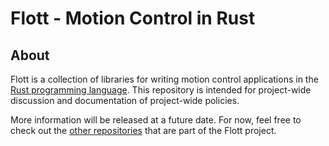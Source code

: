 # Flott - Motion Control in Rust

## About

Flott is a collection of libraries for writing motion control applications in the [Rust programming language][Rust]. This repository is intended for project-wide discussion and documentation of project-wide policies.

More information will be released at a future date. For now, feel free to check out the [other repositories][Flott] that are part of the Flott project.

[Rust]: https://www.rust-lang.org/
[Flott]: https://github.com/flott-motion
